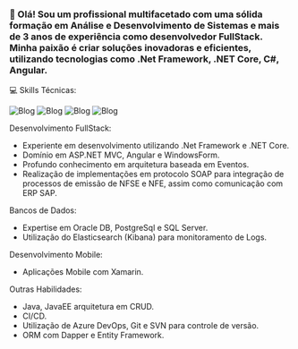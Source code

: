 ### 👋 Olá! Sou um profissional multifacetado com uma sólida formação em Análise e Desenvolvimento de Sistemas e mais de 3 anos de experiência como desenvolvedor FullStack. Minha paixão é criar soluções inovadoras e eficientes, utilizando tecnologias como .Net Framework, .NET Core, C#, Angular.

💻 Skills Técnicas:

![Blog](https://img.shields.io/badge/C%23-239120?style=for-the-badge&logo=c-sharp&logoColor=white)  ![Blog](https://img.shields.io/badge/.NET-5C2D91?style=for-the-badge&logo=.net&logoColor=white) ![Blog](https://img.shields.io/badge/Angular-DD0031?style=for-the-badge&logo=angular&logoColor=white) ![Blog]()

Desenvolvimento FullStack:
* Experiente em desenvolvimento utilizando .Net Framework e .NET Core.
* Domínio em ASP.NET MVC, Angular e WindowsForm.
* Profundo conhecimento em arquitetura baseada em Eventos.
* Realização de implementações em protocolo SOAP para integração de processos de emissão de NFSE e NFE, assim como comunicação com ERP SAP.

Bancos de Dados:
* Expertise em Oracle DB, PostgreSql e SQL Server.
* Utilização do Elasticsearch (Kibana) para monitoramento de Logs.

Desenvolvimento Mobile:
* Aplicações Mobile com Xamarin.

Outras Habilidades:
* Java, JavaEE arquitetura em CRUD.
* CI/CD.
* Utilização de Azure DevOps, Git e SVN para controle de versão.
* ORM com Dapper e Entity Framework.



<!--
**EdgarHygino/EdgarHygino** is a ✨ _special_ ✨ repository because its `README.md` (this file) appears on your GitHub profile.

Here are some ideas to get you started:

- 🔭 I’m currently working on ...
- 🌱 I’m currently learning ...
- 👯 I’m looking to collaborate on ...
- 🤔 I’m looking for help with ...
- 💬 Ask me about ...
- 📫 How to reach me: ...
- 😄 Pronouns: ...
- ⚡ Fun fact: ...
-->
